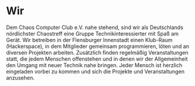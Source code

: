 Wir
===
Dem Chaos Computer Club e.V. nahe stehend, sind wir als Deutschlands nördlichster Chaostreff eine Gruppe Technikinteressierter mit Spaß am Gerät.
Wir betreiben in der Flensburger Innenstadt einen Klub-Raum (Hackerspace), in dem Mitglieder gemeinsam programmieren, löten und an diversen Projekten arbeiten. 
Zusätzlich finden regelmäßig Veranstaltungen statt, die jedem Menschen offenstehen und in denen wir der Allgemeinheit den Umgang mit neuer Technik nahe bringen. 
Jeder Mensch ist herzlich eingeladen vorbei zu kommen und sich die Projekte und Veranstaltungen anzusehen.